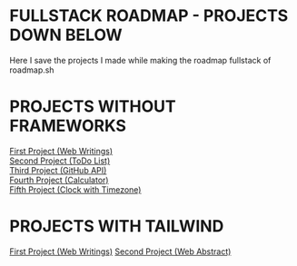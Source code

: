 # FULLSTACK ROADMAP - PROJECTS DOWN BELOW

Here I save the projects I made while making the roadmap fullstack of roadmap.sh

# PROJECTS WITHOUT FRAMEWORKS

[First Project (Web Writings)](https://jonathanmanzanodiaz.github.io/FullStack-Roadmap/projects-without-frameworks/web-writings/)<br>
[Second Project (ToDo List)](https://jonathanmanzanodiaz.github.io/FullStack-Roadmap/projects-without-frameworks/todo-list/) <br>
[Third Project (GitHub API)](https://jonathanmanzanodiaz.github.io/FullStack-Roadmap/projects-without-frameworks/github-api/) <br>
[Fourth Project (Calculator)](https://jonathanmanzanodiaz.github.io/FullStack-Roadmap/projects-without-frameworks/calculator/)<br>
[Fifth Project (Clock with Timezone)](https://jonathanmanzanodiaz.github.io/FullStack-Roadmap/projects-without-frameworks/timezone/)

# PROJECTS WITH TAILWIND

[First Project (Web Writings)](https://jonathanmanzanodiaz.github.io/FullStack-Roadmap/projects-tailwind/web-writings)
[Second Project (Web Abstract)](https://jonathanmanzanodiaz.github.io/FullStack-Roadmap/projects-tailwind/web-abstract)

